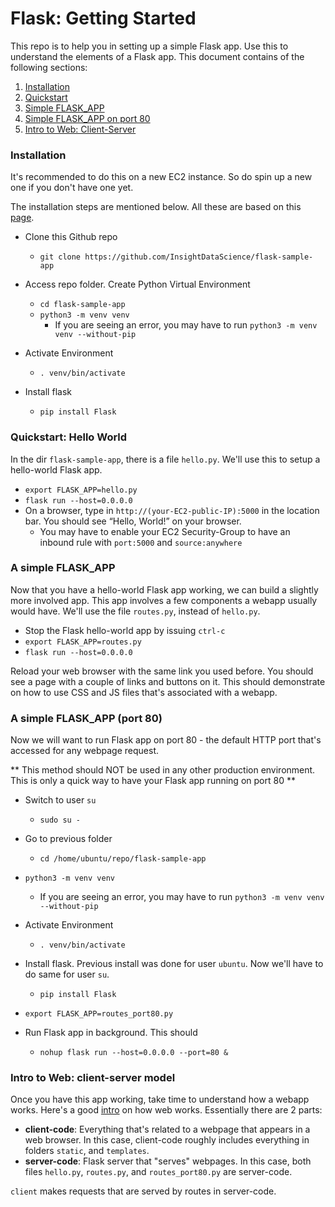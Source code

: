 # Flask: Getting Started
This repo is to help you in setting up a simple Flask app. Use this to understand the elements of a Flask app. This document contains of the following sections:
1. [Installation](#installation)
2. [Quickstart](#quickstart-hello-world)
3. [Simple FLASK_APP](#a-simple-flask_app)
4. [Simple FLASK_APP on port 80](#a-simple-flask_app-port-80)
5. [Intro to Web: Client-Server](#web-page-client-server-model)

### Installation
It's recommended to do this on a new EC2 instance. So do spin up a new one if you don't have one yet.

The installation steps are mentioned below. All these are based on this [page](https://flask.palletsprojects.com/en/1.1.x/installation/#create-an-environment).

* Clone this Github repo
  * `git clone https://github.com/InsightDataScience/flask-sample-app`

* Access repo folder. Create Python Virtual Environment
  * `cd flask-sample-app`
  * `python3 -m venv venv`
    * If you are seeing an error, you may have to run `python3 -m venv venv --without-pip`

* Activate Environment
  * `. venv/bin/activate`

* Install flask
  * `pip install Flask`

### Quickstart: Hello World
In the dir `flask-sample-app`, there is a file `hello.py`. We'll use this to setup a hello-world Flask app.
* `export FLASK_APP=hello.py`
* `flask run --host=0.0.0.0`
* On a browser, type in `http://(your-EC2-public-IP):5000` in the location bar. You should see “Hello, World!” on your browser.
  * You may have to enable your EC2 Security-Group to have an inbound rule with `port:5000` and `source:anywhere`


### A simple FLASK_APP

Now that you have a hello-world Flask app working, we can build a slightly more involved app. This app involves a few components a webapp usually would have. We'll use the file `routes.py`, instead of `hello.py`.

* Stop the Flask hello-world app by issuing `ctrl-c`
* `export FLASK_APP=routes.py`
* `flask run --host=0.0.0.0`

Reload your web browser with the same link you used before. You should see a page with a couple of links and buttons on it. This should demonstrate on how to use CSS and JS files that's associated with a webapp.

### A simple FLASK_APP (port 80)
Now we will want to run Flask app on port 80 - the default HTTP port that's accessed for any webpage request.

** This method should NOT be used in any other production environment. This is only a quick way to have your Flask app running on port 80 **

* Switch to user `su`
  * `sudo su - `

* Go to previous folder
  * `cd /home/ubuntu/repo/flask-sample-app`

* `python3 -m venv venv`
  * If you are seeing an error, you may have to run `python3 -m venv venv --without-pip`

* Activate Environment
  * `. venv/bin/activate`

* Install flask. Previous install was done for user `ubuntu`. Now we'll have to do same for user `su`.
  * `pip install Flask`

* `export FLASK_APP=routes_port80.py`

* Run Flask app in background. This should
  * `nohup flask run --host=0.0.0.0 --port=80 &`

### Intro to Web: client-server model

Once you have this app working, take time to understand how a webapp works. Here's a good [intro](https://developer.mozilla.org/en-US/docs/Learn/Getting_started_with_the_web/How_the_Web_works) on how web works. Essentially there are 2 parts:
* **client-code**: Everything that's related to a webpage that appears in a web browser. In this case, client-code roughly includes everything in folders `static`, and `templates`.
* **server-code**: Flask server that "serves" webpages. In this case, both files `hello.py`, `routes.py`, and `routes_port80.py` are server-code.

`client` makes requests that are served by routes in server-code.
